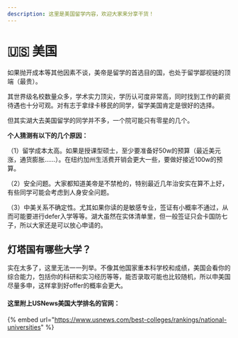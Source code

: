 ```yaml
---
description: 这里是美国留学内容，欢迎大家来分享干货！
---
```


# 🇺🇸 美国

如果抛开成本等其他因素不谈，美帝是留学的首选目的国，也处于留学鄙视链的顶端（最贵）。

其世界级名校数量众多，学术实力顶尖，学历认可度非常高，同时找到工作的薪资待遇也十分可观。对有志于拿绿卡移民的同学，留学美国肯定是很好的选择。



但其实湖大去美国留学的同学并不多，一个院可能只有零星的几个。

**个人猜测有以下的几个原因：**

（1）留学成本太高。如果是授课型硕士，至少要准备好50w的预算（最近美元涨，通货膨胀……）。在纽约加州生活费开销会更大一些，要做好接近100w的预算。

（2）安全问题。大家都知道美帝是不禁枪的，特别最近几年治安实在算不上好，有些同学可能会考虑到人身安全问题。

（3）中美关系不确定性。尤其如果你读的是敏感专业，签证有小概率不通过，从而可能要进行defer入学等等。湖大虽然在实体清单里，但一般签证只会卡国防七子，所以大家还是可以放心申请的。

## 灯塔国有哪些大学？

实在太多了，这里无法一一列举。不像其他国家重本科学校和成绩，美国会看你的综合能力，包括你的科研和实习经历等等，能否录取可能也比较随机，所以申美国尽量多申，这样拿到好offer的概率会更大。



#### **这里附上USNews美国大学排名的官网：**

{% embed url="https://www.usnews.com/best-colleges/rankings/national-universities" %}
